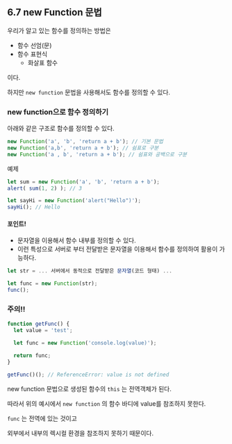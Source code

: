## 6.7 new Function 문법

우리가 알고 있는 함수를 정의하는 방법은

- 함수 선엄(문)
- 함수 표현식
	- 화살표 함수

이다.

하지만 `new function` 문법을 사용해서도 함수를 정의할 수 있다.



### new function으로 함수 정의하기

아래와 같은 구조로 함수를 정의할 수 있다.

```js
new Function('a', 'b', 'return a + b'); // 기본 문법
new Function('a,b', 'return a + b'); // 쉼표로 구분
new Function('a , b', 'return a + b'); // 쉼표와 공백으로 구분
```



예제

```js
let sum = new Function('a', 'b', 'return a + b');
alert( sum(1, 2) ); // 3

let sayHi = new Function('alert("Hello")');
sayHi(); // Hello
```



#### 포인트!

- 문자열을 이용해서 함수 내부를 정의할 수 있다.
- 이런 특성으로 서버로 부터 전달받은 문자열을 이용해서 함수를 정의하여 활용이 가능하다.

```js
let str = ... 서버에서 동적으로 전달받은 문자열(코드 형태) ...

let func = new Function(str);
func();
```



### 주의!!

```js
function getFunc() {
  let value = 'test';

  let func = new Function('console.log(value)');

  return func;
}

getFunc()(); // ReferenceError: value is not defined
```

new function 문법으로 생성된 함수의 `this` 는 전역객체가 된다.

따라서 위의 예시에서  `new function` 의 함수 바디에 value를 참조하지 못한다.

`func` 는 전역에 있는 것이고 

외부에서 내부의 렉시컬 환경을 참조하지 못하기 때문이다.



